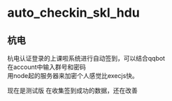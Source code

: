 # auto_checkin_skl_hdu
## 杭电  
 杭电认证登录的上课啦系统进行自动签到，可以结合qqbot  
 在account中输入群号和密码  
 用node起的服务器来加密个人感觉比execjs快。

现在是测试版
在收集签到成功的数据，还在改善
